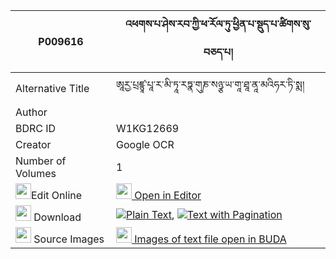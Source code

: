 |P009616|འཕགས་པ་ཤེས་རབ་ཀྱི་ཕ་རོལ་ཏུ་ཕྱིན་པ་སྡུད་པ་ཚིགས་སུ་བཅད་པ། 
| --- | --- 
|Alternative Title |ཨཱརྱ་པྲཛྙཱ་པཱ་ར་མི་ཏཱ་རཏྣ་གུཎ་སཉྩ་ཡ་གཱ་ཐཱ་ནཱ་མའིཧར་ཏི་སྨ།
|Author | 
|BDRC ID | W1KG12669
|Creator | Google OCR
|Number of Volumes| 1
|<img width="25" src="https://img.icons8.com/color/25/000000/edit-property.png">Edit Online| [<img width="25" src="https://avatars.githubusercontent.com/u/45091458?s=200&v=4"> Open in Editor](http://editor.openpecha.org/P009616)
|<img width="25" src="https://img.icons8.com/fluent/48/000000/download-2.png"/>  Download | [![](https://img.icons8.com/color/20/000000/txt.png)Plain Text](https://github.com/Openpecha/P009616/releases/download/v1/pakpa_sherab_kyi_parol_tu_chin_plain_P009616.zip), [![](https://img.icons8.com/color/20/000000/txt.png)Text with Pagination](https://github.com/Openpecha/P009616/releases/download/v1/pakpa_sherab_kyi_parol_tu_chin_pages_P009616.zip)
|<img width="25" src="https://img.icons8.com/plasticine/100/000000/pictures-folder.png"/>  Source Images | [<img width="25" src="https://library.bdrc.io/icons/BUDA-small.svg"> Images of text file open in BUDA](https://library.bdrc.io/show/bdr:W1KG12669)